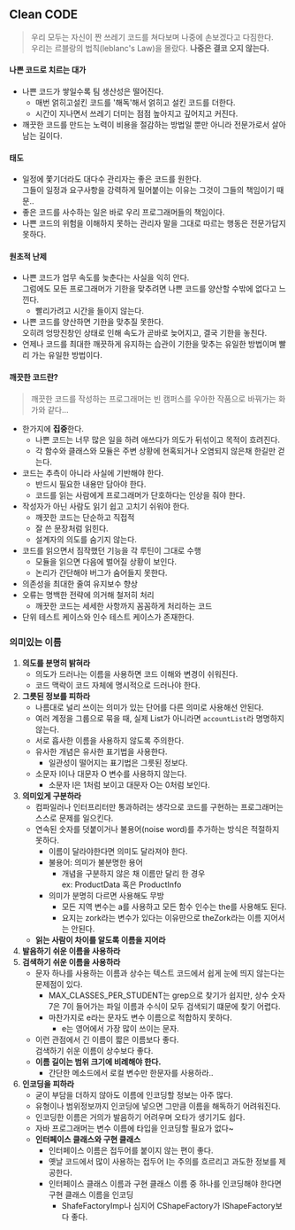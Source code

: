 ## Clean CODE
>우리 모두는 자신이 짠 쓰레기 코드를 쳐다보며 나중에 손보겠다고 다짐한다.<br> 우리는 르블랑의 법칙(leblanc's Law)을 몰랐다. **나중은 결코 오지 않는다.**
#### 나쁜 코드로 치르는 대가
- 나쁜 코드가 쌓일수록 팀 생산성은 떨어진다.
    - 매번 얽히고설킨 코드를 '해독'해서 얽히고 설킨 코드를 더한다.
    - 시간이 지나면서 쓰레기 더미는 점점 높아지고 깊어지고 커진다.
- 깨끗한 코드를 만드는 노력이 비용을 절감하는 방법일 뿐만 아니라 전문가로서 살아남는 길이다.
#### 태도
- 일정에 쫓기더라도 대다수 관리자는 좋은 코드를 원한다.<br>그들이 일정과 요구사항을 강력하게 밀어붙이는 이유는 그것이 그들의 책임이기 때문..
- 좋은 코드를 사수하는 일은 바로 우리 프로그래머들의 책임이다.
- 나쁜 코드의 위험을 이해하지 못하는 관리자 말을 그대로 따르는 행동은 전문가답지못하다.
#### 원초적 난제
- 나쁜 코드가 업무 속도를 늦춘다는 사실을 익히 안다.<br>그럼에도 모든 프로그래머가 기한을 맞추려면 나쁜 코드를 양산할 수밖에 없다고 느낀다.
    - 빨리가려고 시간을 들이지 않는다.
- 나쁜 코드를 양산하면 기한을 맞추질 못한다.<br> 오히려 엉망진창인 상태로 인해 속도가 곧바로 늦어지고, 결국 기한을 놓친다.
- 언제나 코드를 최대한 깨끗하게 유지하는 습관이 기한을 맞추는 유일한 방법이며 빨리 가는 유일한 방법이다.
#### 깨끗한 코드란?
>깨끗한 코드를 작성하는 프로그래머는 빈 캠퍼스를 우아한 작품으로 바꿔가는 화가와 같다...
- 한가지에 **집중**한다.
    - 나쁜 코드는 너무 많은 일을 하려 애쓰다가 의도가 뒤섞이고 목적이 흐려진다.
    - 각 함수와 클래스와 모듈은 주변 상황에 현혹되거나 오염되지 않은채 한길만 걷는다.
- 코드는 추측이 아니라 사실에 기반해야 한다.
    - 반드시 필요한 내용만 담아야 한다.
    - 코드를 읽는 사람에게 프로그래머가 단호하다는 인상을 줘야 한다.
- 작성자가 아닌 사람도 읽기 쉽고 고치기 쉬워야 한다.
    - 깨끗한 코드는 단순하고 직접적
    - 잘 쓴 문장처럼 읽힌다.
    - 설계자의 의도를 숨기지 않는다.
- 코드를 읽으면서 짐작했던 기능을 각 루틴이 그대로 수행
    - 모듈을 읽으면 다음에 벌어질 상황이 보인다.
    - 논리가 간단해야 버그가 숨어들지 못한다.
- 의존성을 최대한 줄여 유지보수 향상
- 오류는 명백한 전략에 의거해 철저히 처리
    - 깨끗한 코드는 세세한 사항까지 꼼꼼하게 처리하는 코드
- 단위 테스트 케이스와 인수 테스트 케이스가 존재한다.

### 의미있는 이름
1. **의도를 분명히 밝혀라**
    - 의도가 드러나는 이름을 사용하면 코드 이해와 변경이 쉬워진다.
    - 코드 맥락이 코드 자체에 명시적으로 드러나야 한다.
2. **그릇된 정보를 피하라**
    - 나름대로 널리 쓰이는 의미가 있는 단어를 다른 의미로 사용해선 안된다.
    - 여러 계정을 그룹으로 묶을 때, 실제 List가 아니라면 `accountList`라 명명하지 않는다.
    - 서로 흡사한 이름을 사용하지 않도록 주의한다.
    - 유사한 개념은 유사한 표기법을 사용한다.
        - 일관성이 떨어지는 표기법은 그릇된 정보다.
    - 소문자 l이나 대문자 O 변수를 사용하지 않는다. 
        - 소문자 l은 1처럼 보이고 대문자 O는 0처럼 보인다.
3. **의미있게 구분하라**
    - 컴파일러나 인터프리터만 통과하려는 생각으로 코드를 구현하는 프로그래머는 스스로 문제를 일으킨다.
    - 연속된 숫자를 덧붙이거나 불용어(noise word)를 추가하는 방식은 적절하지 못하다.
        - 이름이 달라야한다면 의미도 달라져야 한다.
        - 불용어: 의미가 불분명한 용어
            - 개념을 구분하지 않은 채 이름만 달리 한 경우<br>ex: ProductData 혹은 ProductInfo 
        - 의미가 분명히 다르면 사용해도 무방
            - 모든 지역 변수는 a를 사용하고 모든 함수 인수는 the를 사용해도 된다.
            - 요지는 zork라는 변수가 있다는 이유만으로 theZork라는 이름 지어서는 안된다.
    - **읽는 사람이 차이를 알도록 이름을 지어라**
4. **발음하기 쉬운 이름을 사용하라**
5. **검색하기 쉬운 이름을 사용하라**
    - 문자 하나를 사용하는 이름과 상수는 텍스트 코드에서 쉽게 눈에 띄지 않는다는 문제점이 있다.
         - MAX_CLASSES_PER_STUDENT는 grep으로 찾기가 쉽지만, 상수 숫자 7은 7이 들어가는 파일 이름과 수식이 모두 검색되기 떄문에 찾기 어렵다.
         - 마찬가지로 e라는 문자도 변수 이름으로 적합하지 못하다.
            - e는 영어에서 가장 많이 쓰이는 문자.
    - 이런 관점에서 긴 이름이 짧은 이름보다 좋다.<br> 검색하기 쉬운 이름이 상수보다 좋다.
    - **이름 길이는 범위 크기에 비례해야 한다.**
        - 간단한 메소드에서 로컬 변수만 한문자를 사용하라..
6. **인코딩을 피하라**
    - 굳이 부담을 더하지 않아도 이름에 인코딩할 정보는 아주 많다.
    - 유형이나 범위정보까지 인코딩에 넣으면 그만큼 이름을 해독하기 어려워진다.
    - 인코딩한 이름은 거의가 발음하기 어려우며 오타가 생기기도 쉽다.
    - 자바 프로그래머는 변수 이름에 타입을 인코딩할 필요가 없다~
    - **인터페이스 클래스와 구현 클래스**
        - 인터페이스 이름은 접두어를 붙이지 않는 편이 좋다.
        - 옛날 코드에서 많이 사용하는 접두어 I는 주의를 흐르리고 과도한 정보를 제공한다.
        - 인터페이스 클래스 이름과 구현 클래스 이름 중 하나를 인코딩해야 한다면 구현 클래스 이름을 인코딩
            - ShafeFactoryImp나 심지어 CShapeFactory가 IShapeFactory보다 좋다.
